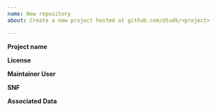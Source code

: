 ```yaml
---
name: New repository
about: Create a new project hosted at github.com/dtudk/<project>

---
```


**Project name**
<!--
Clearly state what the project name is
-->

**License**
<!--
Choose a license, please consult DTU Legal for guidance on selecting a license
fitting your project and long term goals.
-->

**Maintainer User**
<!--
Give a list of users that should be given maintainer access.
Note that a maintainer for projects may add members to the project at will.
Please ensure that contributors confirm the project license and that you have a clear contributing guideline.
If additional developers should be given access a priori, please state these users as well.
-->

**SNF**
<!--
Any opensource project *must* declare a Software Notification Form that
ensures a legal review of the code.
The legal team may advice on choosing a fitting license.

https://www.inside.dtu.dk/da/medarbejder/om-dtu-campus-og-bygninger/kommunikation-og-design/meddelelser/meddelelser_dtuansatte/meddelelsevisning?id={FA708C06-2270-423B-907D-91F1C8B7D0A3
-->

**Associated Data**
<!--
The GitHub hosting facility does not scale well with huge binary data.
If your project has large data files associated, we encourage the use of DTU Data
and an intermediate download mechanism to decouple code development and data management.

Always try and retain as few binary files in the repository as possible.

For DTU Data access, please see here https://data.dtu.dk/
-->

